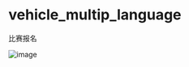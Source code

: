# vehicle_multip_language

比赛报名

![image](https://user-images.githubusercontent.com/79949048/177924673-08ff51c2-fd58-43fe-8fa0-31fda5df7a0a.png)

